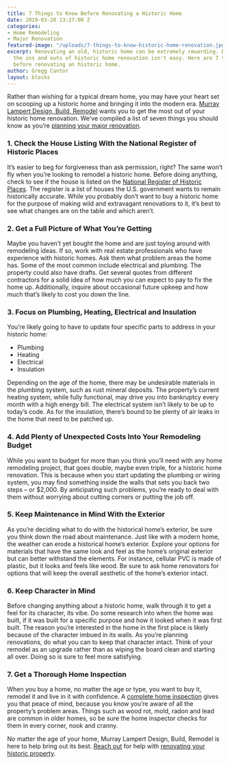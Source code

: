 ```yaml
---
title: 7 Things to Know Before Renovating a Historic Home
date: 2019-03-20 13:27:00 Z
categories:
- Home Remodeling
- Major Renovation
featured-image: "/uploads/7-things-to-know-historic-home-renovation.jpg"
excerpt: Renovating an old, historic home can be extremely rewarding. But navigating
  the ins and outs of historic home renovation isn't easy. Here are 7 things to know
  before renovating an historic home.
author: Gregg Cantor
layout: blocks
---
```


Rather than wishing for a typical dream home, you may have your heart set on scooping up a historic home and bringing it into the modern era. [Murray Lampert Design, Build, Remodel](/) wants you to get the most out of your historic home renovation. We’ve compiled a list of seven things you should know as you’re [planning your major renovation](/major-renovations).

### 1. Check the House Listing With the National Register of Historic Places

It’s easier to beg for forgiveness than ask permission, right? The same won’t fly when you’re looking to remodel a historic home. Before doing anything, check to see if the house is listed on the [National Register of Historic Places](https://www.gsa.gov/real-estate/historic-preservation/historic-building-stewardship/national-register-of-historic-places). The register is a list of houses the U.S. government wants to remain historically accurate. While you probably don’t want to buy a historic home for the purpose of making wild and extravagant renovations to it, it’s best to see what changes are on the table and which aren’t. 

### 2. Get a Full Picture of What You’re Getting 

Maybe you haven’t yet bought the home and are just toying around with remodeling ideas. If so, work with real estate professionals who have experience with historic homes. Ask them what problem areas the home has. Some of the most common include electrical and plumbing. The property could also have drafts. Get several quotes from different contractors for a solid idea of how much you can expect to pay to fix the home up. Additionally, inquire about occasional future upkeep and how much that’s likely to cost you down the line. 

### 3. Focus on Plumbing, Heating, Electrical and Insulation 

You’re likely going to have to update four specific parts to address in your historic home:

- Plumbing
- Heating 
- Electrical
- Insulation 

Depending on the age of the home, there may be undesirable materials in the plumbing system, such as rust mineral deposits. The property’s current heating system, while fully functional, may drive you into bankruptcy every month with a high energy bill. The electrical system isn’t likely to be up to today’s code. As for the insulation, there’s bound to be plenty of air leaks in the home that need to be patched up. 

### 4. Add Plenty of Unexpected Costs Into Your Remodeling Budget

While you want to budget for more than you think you’ll need with any home remodeling project, that goes double, maybe even triple, for a historic home renovation. This is because when you start updating the plumbing or wiring system, you may find something inside the walls that sets you back two steps – or $2,000. By anticipating such problems, you’re ready to deal with them without worrying about cutting corners or putting the job off. 

### 5. Keep Maintenance in Mind With the Exterior 

As you’re deciding what to do with the historical home’s exterior, be sure you think down the road about maintenance. Just like with a modern home, the weather can erode a historical home’s exterior. Explore your options for materials that have the same look and feel as the home’s original exterior but can better withstand the elements. For instance, cellular PVC is made of plastic, but it looks and feels like wood. Be sure to ask home renovators for options that will keep the overall aesthetic of the home’s exterior intact. 

### 6. Keep Character in Mind 

Before changing anything about a historic home, walk through it to get a feel for its character, its vibe. Do some research into when the home was built, if it was built for a specific purpose and how it looked when it was first built. The reason you’re interested in the home in the first place is likely because of the character imbued in its walls. As you’re planning renovations, do what you can to keep that character intact. Think of your remodel as an upgrade rather than as wiping the board clean and starting all over. Doing so is sure to feel more satisfying. 

### 7. Get a Thorough Home Inspection

When you buy a home, no matter the age or type, you want to buy it, remodel it and live in it with confidence. A [complete home inspection](/cantors-corner-permits-and-inspections/) gives you that peace of mind, because you know you’re aware of all the property’s problem areas. Things such as wood rot, mold, radon and lead are common in older homes, so be sure the home inspector checks for them in every corner, nook and cranny. 

No matter the age of your home, Murray Lampert Design, Build, Remodel is here to help bring out its best. [Reach out](#quick-contact) for help with [renovating your historic property](/featured-projects/historical-home-remodel-mission-hills/).